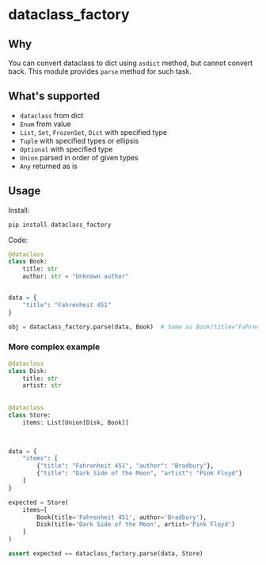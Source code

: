 # dataclass_factory
## Why

You can convert dataclass to dict using `asdict` method, but cannot convert back.
This module provides `parse` method for such task. 

## What's supported 

* `dataclass` from dict
* `Enum` from value
* `List`, `Set`, `FrozenSet`, `Dict` with specified type
* `Tuple` with specified types or ellipsis
* `Optional` with specified type
* `Union` parsed in order of given types
* `Any` returned as is

## Usage

Install:
```bash
pip install dataclass_factory 
```

Code:

```python
@dataclass
class Book:
    title: str
    author: str = "Unknown author"


data = {
    "title": "Fahrenheit 451"
}

obj = dataclass_factory.parse(data, Book)  # Same as Book(title="Fahrenheit 451")

```


### More complex example

```python
@dataclass 
class Disk:
    title: str
    artist: str
    
    
@dataclass
class Store:
    items: List[Union[Disk, Book]]
     


data = {
    "items": [
        {"title": "Fahrenheit 451", "author": "Bradbury"},
        {"title": "Dark Side of the Moon", "artist": "Pink Floyd"}
    ]
}

expected = Store(
    items=[
        Book(title='Fahrenheit 451', author='Bradbury'),
        Disk(title='Dark Side of the Moon', artist='Pink Floyd')
    ]
)

assert expected == dataclass_factory.parse(data, Store)

```